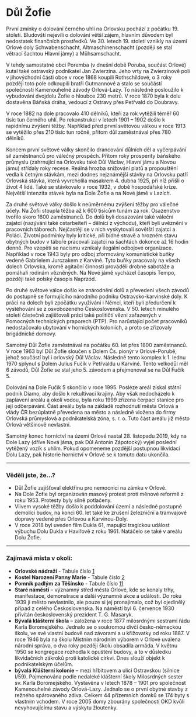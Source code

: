 # Důl Žofie

První zmínky o dolování černého uhlí na Orlovsku pochází z počátku 19. století. Bludovští nejevili o dolování větší zájem, hlavním důvodem byl nedostatek finančních prostředků. Ve 30. letech 19. století vznikly na území Orlové doly Schwabenschacht, Altmaschinenschacht (později se stal větrací šachtou Hlavní jámy) a Mühsamschacht.

V tehdy samostatné obci Poremba (v dnešní době Poruba, součást Orlové) kutal také ostravský podnikatel Jan Zwierzina. Jeho vrty na Zwierzinově poli v jihovýchodní části obce v roce 1868 koupili Rothschildové, o 3 roky později toto pole odkoupili bratři Gutmannové a stalo se součástí společnosti Kamenouhelné závody Orlová-Lazy. To následně posloužilo k vybudování dvojdolu Žofie o hloubce 230 metrů. V roce 1870 byla k dolu dostavěna Báňská dráha, vedoucí z Ostravy přes Petřvald do Doubravy.

V roce 1882 na dole pracovalo 410 dělníků, kteří za rok vytěžili téměř 60 tisíc tun černého uhlí. Po rekonstrukci v letech 1901 – 1902 došlo k rapidnímu zvýšení těžby. Například před první světovou válkou v roce 1913 se vytěžilo přes 210 tisíc tun ročně, přitom důl zaměstnával přes 780 dělníků.

Koncem první světové války skončilo drancování důlních děl a vyčerpávání sil zaměstnanců pro válečný prospěch. Přitom roky prosperity báňského průmyslu (zahrnující na Orlovsku také Důl Václav, Hlavní jámu a Novou jámu) střídaly roky recese. Reálná hrozba snižování platů a propouštění vedla k četným stávkám, mezi dodnes nejznámější stávky na Orlovsku patří Orlovská stávka, která vyvrcholila masakrem 4. dubna 1925, při níž přišli o život 4 lidé. Také se stávkovalo v roce 1932, v době hospodářské krize. Největší intenzita stávek byla na Dole Žofie a na Nové jámě v Lazích.

Za druhé světové války došlo k neúměrnému zvýšení těžby pro válečné účely. Na Žofii stoupla těžba až k 600 tisícům tunám za rok. Osazenstvo tvořilo skoro 1600 zaměstnanců. Do dolů byli dosazováni také váleční zajatci (nazýváni také ostarbeiteři – dělníci z východu), kteří byli uvězněni v pracovních táborech. Nejčastěji se v nich vyskytovali sovětští zajatci a Poláci. Životní podmínky byly kritické, při bídné stravě a hrozném stavu obytných budov v táboře pracovali zajatci na šachtách dokonce až 16 hodin denně. Pro vzepětí se nacismu vznikaly ilegální odbojové organizace. Například v roce 1943 byly pro odboj zformovány komunistické buňky vedené Gabrielem Jurczakem z Karviné. Tyto buňky pracovaly na všech dolech Orlovska, kromě agitační činnosti prováděli drobné sabotáže a pomáhali rodinám vězněných. Na Nové jámě vycházel časopis Tempo, později také polský časopis Naprzód.

Po druhé světové válce došlo ke znárodnění dolů a převedení všech závodů do postupně se formujícího národního podniku Ostravsko-karvinské doly. K práci na dolech byli zpočátku využíváni i Němci, kteří byli předurčení k vystěhování se z osvobozeného Československa. V 50. letech minulého století částečně zajišťovali práci také političtí vězni zařazených v Pomocných technických praporech (PTP). Pro narůstající počet pracovníků nedostačovalo ubytování v hornických koloniích, a proto se zřizovaly brigádnické domovy.

Samotný Důl Žofie zaměstnával na počátku 60. let přes 1800 zaměstnanců. V roce 1963 byl Důl Žofie sloučen s Dolem Čs. pionýr v Orlové-Porubě, jehož součástí byl i orlovský Důl Václav. Následně tento komplex k 1. lednu 1970 splynul s Dolem Julius Fučík v Petřvaldu u Karviné. Tento velkodůl měl 6 závodů, Důl Žofie se stal jeho 5. závodem a přejmenoval se na Důl Fučík 5.

Dolování na Dole Fučík 5 skončilo v roce 1995. Posléze areál získal státní podnik Diamo, aby došlo k rekultivaci krajiny. Aby však nedocházelo k zaplavení areálu a okolí vodou, byla roku 1999 zřízena čerpací stanice pro její odčerpávání. Část areálu byla na základě rozhodnutí města Orlová a vlády ČR bezúplatně převedena na město a následně vložena do firmy Orlovská průmyslová a podnikatelská zóna, s. r. o. Tuto část areálu již město Orlová většinově nevlastní.

Samotný konec hornictví na území Orlové nastal 28. listopadu 2019, kdy na Dole Lazy (dříve Nová jáma, pak Důl Antonín Zápotocký) vyjel poslední vytěžený vozík s uhlím. Pokud opomeneme pozdější postupnou likvidaci Dolu Lazy, pak historie hornictví v Orlové se k tomuto datu ukončila.

---

### Věděli jste, že...?

- Důl Žofie zajišťoval elektřinu pro nemocnici na zámku v Orlové.
- Na Dole Žofie byl organizován masový protest proti měnové reformě z roku 1953. Protesty
  byly silně potlačeny.
- Vlivem vysoké těžby došlo k poddolování území a následné postupné demolici budov, na
  konci 60. let také ke zrušení železniční a tramvajové dopravy vedené přes Orlovou a
  Karvinou-Doly.
- V roce 2018 byl uveden film Dukla 61, mapující tragickou událost výbuchu Dolu Dukla
  v Havířově z roku 1961. Natáčelo se také v areálu Dolu Žofie.

---

### Zajímavá místa v okolí:

- **Orlovské nádraží** - Tabule číslo [1](/misto/1)
- **Kostel Narození Panny Marie** - Tabule číslo [2](/misto/2)
- **Pomník padlým za Těšínsko** - Tabule číslo [11](/misto/11)
- **Staré náměstí** – významný střed města Orlové, kde se konaly trhy, manifestace, demonstrace a další významné akce a události. Do roku 1939 ji město nevlastnilo, ale pouze si jej pronajímalo, což byl ojedinělý případ z celého Československa. Na náměstí byl 6. července 1930 přivítán československý prezident T. G. Masaryk.
- **Bývalá klášterní škola** – založena v roce 1877 milosrdnými sestrami řádu Karla Boromejského. Jednalo se o soukromou dívčí česko-německou školu, ve své vlastní budově nad závorami a u křižovatky od roku 1887. V roce 1946 byla na školu Místním národním výborem v Orlové uvalena národní správa, o dva roky později školu obsadila armáda. V květnu 1950 se kongregace rozhodla k opuštění budovy, a to v důsledku likvidačních zákroků proti katolické církvi. Dnes slouží objekt k podnikatelským účelům.
- **bývalá Klášterní kolonie** – mezi hřbitovem a ulicí Ostravskou (silnice I/59). Pojmenována podle nedaleké klášterní školy Milosrdných sester sv. Karla Boromejského. Vystavěna v letech 1878 – 1901 pro společnost Kamenouhelné závody Orlová-Lazy. Jednalo se o první obytné stavby z režného spárovaného zdiva. Celkem 44 přízemních domků se 174 byty s vlastním vchodem. V roce 2005 domy zbourány společností OKD kvůli nevyhovujícímu stavu a výskytu žloutenky.
